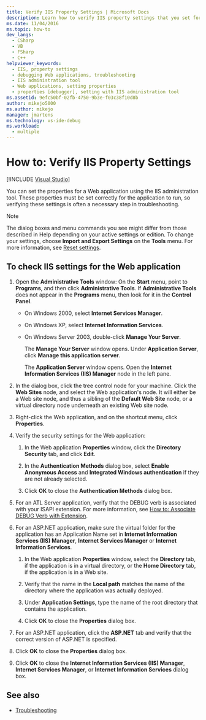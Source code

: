 ```yaml
---
title: Verify IIS Property Settings | Microsoft Docs
description: Learn how to verify IIS property settings that you set for a web application using the IIS administration tool.
ms.date: 11/04/2016
ms.topic: how-to
dev_langs: 
  - CSharp
  - VB
  - FSharp
  - C++
helpviewer_keywords: 
  - IIS, property settings
  - debugging Web applications, troubleshooting
  - IIS administration tool
  - Web applications, setting properties
  - properties [debugger], setting with IIS administration tool
ms.assetid: 9efc50bf-02fb-4750-9b3e-f03c38f10d8b
author: mikejo5000
ms.author: mikejo
manager: jmartens
ms.technology: vs-ide-debug
ms.workload: 
  - multiple
---
```

# How to: Verify IIS Property Settings

 [!INCLUDE [Visual Studio](~/includes/applies-to-version/vs-windows-only.md)]

You can set the properties for a Web application using the IIS administration tool. These properties must be set correctly for the application to run, so verifying these settings is often a necessary step in troubleshooting.

> [!NOTE]
> The dialog boxes and menu commands you see might differ from those described in Help depending on your active settings or edition. To change your settings, choose **Import and Export Settings** on the **Tools** menu. For more information, see [Reset settings](../ide/environment-settings.md#reset-settings).

## To check IIS settings for the Web application

1. Open the **Administrative Tools** window: On the **Start** menu, point to **Programs**, and then click **Administrative Tools**. If **Administrative Tools** does not appear in the **Programs** menu, then look for it in the **Control Panel**.

   - On Windows 2000, select **Internet Services Manager**.

   - On Windows XP, select **Internet Information Services**.

   - On Windows Server 2003, double-click **Manage Your Server**.

        The **Manage Your Server** window opens. Under **Application Server**, click **Manage this application server**.

        The **Application Server** window opens. Open the **Internet Information Services (IIS) Manager** node in the left pane.

2. In the dialog box, click the tree control node for your machine. Click the **Web Sites** node, and select the Web application's node. It will either be a Web site node, and thus a sibling of the **Default Web Site** node, or a virtual directory node underneath an existing Web site node.

3. Right-click the Web application, and on the shortcut menu, click **Properties**.

4. Verify the security settings for the Web application:

   1. In the Web application **Properties** window, click the **Directory Security** tab, and click **Edit**.

   2. In the **Authentication Methods** dialog box, select **Enable Anonymous Access** and **Integrated Windows authentication** if they are not already selected.

   3. Click **OK** to close the **Authentication Methods** dialog box.

5. For an ATL Server application, verify that the DEBUG verb is associated with your ISAPI extension. For more information, see [How to: Associate DEBUG Verb with Extension](/previous-versions/ms165022(v=vs.100)).

6. For an ASP.NET application, make sure the virtual folder for the application has an Application Name set in **Internet Information Services (IIS) Manager**, **Internet Services Manager** or **Internet Information Services**.

   1. In the Web application **Properties** window, select the **Directory** tab, if the application is in a virtual directory, or the **Home Directory** tab, if the application is in a Web site.

   2. Verify that the name in the **Local path** matches the name of the directory where the application was actually deployed.

   3. Under **Application Settings**, type the name of the root directory that contains the application.

   4. Click **OK** to close the **Properties** dialog box.

7. For an ASP.NET application, click the **ASP.NET** tab and verify that the correct version of ASP.NET is specified.

8. Click **OK** to close the **Properties** dialog box.

9. Click **OK** to close the **Internet Information Services (IIS) Manager**, **Internet Services Manager**, or **Internet Information Services** dialog box.

## See also

- [Troubleshooting](../debugger/debugging-web-applications-troubleshooting.md)
